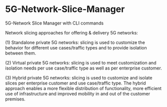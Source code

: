 # 5G-Network-Slice-Manager
5G-Network Slice Manager with CLI commands 

Network slicing approaches for offering & delivery 5G networks: 

(1) Standalone private 5G networks:
slicing is used to customize the behavior for different use cases/traffic types and to provide isolation between them.

(2) Virtual private 5G networks:
slicing is used to meet customization and isolation needs per use case/traffic type as well as per enterprise customer. 

(3) Hybrid private 5G networks:
slicing is used to customize and isolate slices per enterprise customer and use case/traffic type. The hybrid approach enables a more flexible distribution of functionality, more efficient use of infrastructure and improved mobility in and out of the customer premises.


